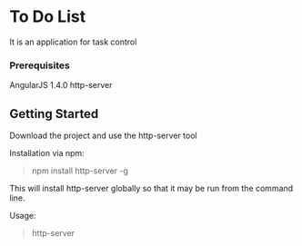 # To Do List

It is an application for task control

### Prerequisites

AngularJS 1.4.0
http-server

## Getting Started

Download the project and use the http-server tool

Installation via npm:

 > npm install http-server -g

This will install http-server globally so that it may be run from the command line.

Usage:

> http-server 
